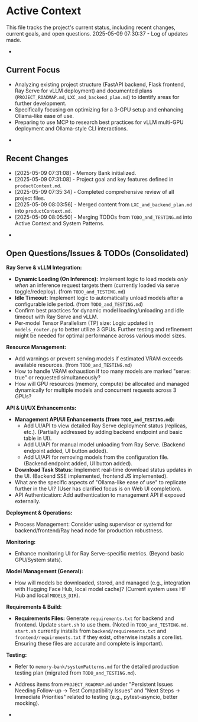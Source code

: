 # Active Context

This file tracks the project's current status, including recent changes, current goals, and open questions.
2025-05-09 07:30:37 - Log of updates made.

*

## Current Focus
- Analyzing existing project structure (FastAPI backend, Flask frontend, Ray Serve for vLLM deployment) and documented plans (`PROJECT_ROADMAP.md`, `LXC_and_backend_plan.md`) to identify areas for further development.
- Specifically focusing on optimizing for a 3-GPU setup and enhancing Ollama-like ease of use.
- Preparing to use MCP to research best practices for vLLM multi-GPU deployment and Ollama-style CLI interactions.

*   

## Recent Changes
- [2025-05-09 07:31:08] - Memory Bank initialized.
- [2025-05-09 07:31:08] - Project goal and key features defined in `productContext.md`.
- [2025-05-09 07:35:34] - Completed comprehensive review of all project files.
- [2025-05-09 08:03:56] - Merged content from `LXC_and_backend_plan.md` into `productContext.md`.
- [2025-05-09 08:05:50] - Merging TODOs from `TODO_and_TESTING.md` into Active Context and System Patterns.

*

## Open Questions/Issues & TODOs (Consolidated)

**Ray Serve & vLLM Integration:**
*   **Dynamic Loading (On Inference):** Implement logic to load models *only when* an inference request targets them (currently loaded via serve toggle/redeploy). (from `TODO_and_TESTING.md`)
*   **Idle Timeout:** Implement logic to automatically unload models after a configurable idle period. (from `TODO_and_TESTING.md`)
*   Confirm best practices for dynamic model loading/unloading and idle timeout with Ray Serve and vLLM.
*   Per-model Tensor Parallelism (TP) size: Logic updated in `models_router.py` to better utilize 3 GPUs. Further testing and refinement might be needed for optimal performance across various model sizes.

**Resource Management:**
*   Add warnings or prevent serving models if estimated VRAM exceeds available resources. (from `TODO_and_TESTING.md`)
*   How to handle VRAM exhaustion if too many models are marked "serve: true" or requested simultaneously?
*   How will GPU resources (memory, compute) be allocated and managed dynamically for multiple models and concurrent requests across 3 GPUs?

**API & UI/UX Enhancements:**
*   **Management API/UI Enhancements (from `TODO_and_TESTING.md`):**
    *   Add UI/API to view detailed Ray Serve deployment status (replicas, etc.). (Partially addressed by adding backend endpoint and basic table in UI).
    *   Add UI/API for manual model unloading from Ray Serve. (Backend endpoint added, UI button added).
    *   Add UI/API for removing models from the configuration file. (Backend endpoint added, UI button added).
*   **Download Task Status:** Implement real-time download status updates in the UI. (Backend SSE implemented, frontend JS implemented).
*   What are the specific aspects of "Ollama-like ease of use" to replicate further in the UI? (User has clarified focus is on Web UI completion).
*   API Authentication: Add authentication to management API if exposed externally.

**Deployment & Operations:**
*   Process Management: Consider using supervisor or systemd for backend/frontend/Ray head node for production robustness.

**Monitoring:**
*   Enhance monitoring UI for Ray Serve-specific metrics. (Beyond basic GPU/System stats).

**Model Management (General):**
*   How will models be downloaded, stored, and managed (e.g., integration with Hugging Face Hub, local model cache)? (Current system uses HF Hub and local `MODELS_DIR`).

**Requirements & Build:**
*   **Requirements Files:** Generate `requirements.txt` for backend and frontend. Update `start.sh` to use them. (Noted in `TODO_and_TESTING.md`. `start.sh` currently installs from `backend/requirements.txt` and `frontend/requirements.txt` if they exist, otherwise installs a core list. Ensuring these files are accurate and complete is important).

**Testing:**
*   Refer to `memory-bank/systemPatterns.md` for the detailed production testing plan (migrated from `TODO_and_TESTING.md`).
*   Address items from `PROJECT_ROADMAP.md` under "Persistent Issues Needing Follow-up -> Test Compatibility Issues" and "Next Steps -> Immediate Priorities" related to testing (e.g., pytest-asyncio, better mocking).

*